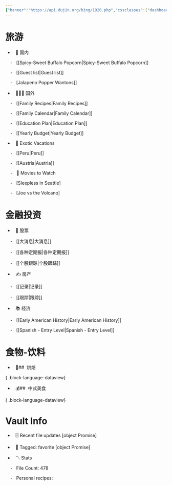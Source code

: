 ```yaml
---
{"banner":"https://api.dujin.org/bing/1920.php","cssclasses":["dashboard"],"obsidianUIMode":"preview","banner_icon":"🏖️","dg-publish":true,"dg-home":true,"banner_y":0.5,"permalink":"/Home/","tags":["gardenEntry"],"dgPassFrontmatter":true,"created":"2023-11-11T17:09:15.282+08:00","updated":"2023-11-12T21:47:47.001+08:00"}
---
```



# 旅游

  

-   🏈 国内

    -   [[Spicy-Sweet Buffalo Popcorn\|Spicy-Sweet Buffalo Popcorn]]

    -   [[Guest list\|Guest list]]

    -   [Jalapeno Popper Wantons]]

-   👨‍👩‍👦 国外

    -   [[Family Recipes\|Family Recipes]]

    -   [[Family Calendar\|Family Calendar]]

    -   [[Education Plan\|Education Plan]]

    -   [[Yearly Budget\|Yearly Budget]]

-   🌅 Exotic Vacations

    -   [[Peru\|Peru]]

    -   [[Austria\|Austria]]

    -   🎥 Movies to Watch

    -   [Sleepless in Seattle]

    -   [Joe vs the Volcano]

  

# 金融投资

  

-   🏡 股票

    -   [[大消息\|大消息]]

    -   [[各种定期报\|各种定期报]]

    -   [[个股跟踪\|个股跟踪]]

-   ✍️ 房产

    -   [[记录\|记录]]

    -   [[跟踪\|跟踪]]

-   📚 经济

    -   [[Early American History\|Early American History]]

    -   [[Spanish - Entry Level\|Spanish - Entry Level]]

  

# 食物-饮料

  
  
  

-   💼##  烘焙


{ .block-language-dataview}

-   💰##  中式美食


{ .block-language-dataview}

  
  

# Vault Info

  

-   🗄️ Recent file updates [object Promise]

-   🔖 Tagged: favorite [object Promise]

-   〽️ Stats

    -   File Count: 478

    -   Personal recipes: 